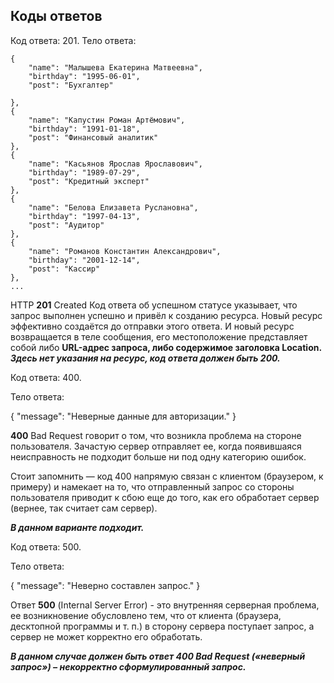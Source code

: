 ## Коды ответов

Код ответа: 201. Тело ответа:



    {
        "name": "Малышева Екатерина Матвеевна",
        "birthday": "1995-06-01",
        "post": "Бухгалтер"

    },
    {
        "name": "Капустин Роман Артёмович",
        "birthday": "1991-01-18",
        "post": "Финансовый аналитик"
    },
    {
        "name": "Касьянов Ярослав Ярославович",
        "birthday": "1989-07-29",
        "post": "Кредитный эксперт"
    },
    {
        "name": "Белова Елизавета Руслановна",
        "birthday": "1997-04-13",
        "post": "Аудитор"
    },
    {
        "name": "Романов Константин Александрович",
        "birthday": "2001-12-14",
        "post": "Кассир"
    },
    ...

HTTP **201** Created Код ответа об успешном статусе указывает, что запрос выполнен успешно и привёл к созданию ресурса. Новый ресурс эффективно создаётся до отправки этого ответа. И новый ресурс возвращается в теле сообщения, его местоположение представляет собой либо **URL-адрес запроса, либо содержимое заголовка Location.** ***Здесь нет указания на ресурс, код ответа должен быть **200.*****

Код ответа: 400. 

Тело ответа:

{
  "message": "Неверные данные для авторизации."
}

**400** Bad Request говорит о том, что возникла проблема на стороне пользователя. Зачастую сервер отправляет ее, когда появившаяся неисправность не подходит больше ни под одну категорию ошибок. 

Стоит запомнить — код 400 напрямую связан с клиентом (браузером, к примеру) и намекает на то, что отправленный запрос со стороны пользователя приводит к сбою еще до того, как его обработает сервер (вернее, так считает сам сервер).

***В данном варианте подходит.***

Код ответа: 500. 

Тело ответа:

{
  "message": "Неверно составлен запрос."
}

Ответ **500** (Internal Server Error) - это внутренняя серверная проблема, ее возникновение обусловлено тем, что от клиента (браузера, десктопной программы и т. п.) в сторону сервера поступает запрос, а сервер не может корректно его обработать.

***В данном случае должен быть ответ **400** Bad Request («неверный запрос») – некорректно сформулированный запрос.*** 






